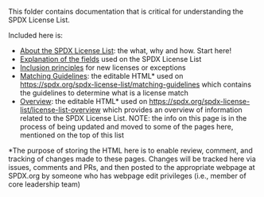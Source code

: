 This folder contains documentation that is critical for understanding the SPDX License List.  

Included here is:
* [About the SPDX License List](what-why-how.md): the what, why and how. Start here!
* [Explanation of the fields](license-fields.md) used on the SPDX License List
* [Inclusion principles](license-inclusion-principles.md) for new licenses or exceptions
* [Matching Guidelines](matching-guidelines): the editable HTML* used on https://spdx.org/spdx-license-list/matching-guidelines which contains the guidelines to determine what is a license match
* [Overview](license-list-overview): the editable HTML* used on https://spdx.org/spdx-license-list/license-list-overview which provides an overview of information related to the SPDX License List. NOTE: the info on this page is in the process of being updated and moved to some of the pages here, mentioned on the top of this list

*The purpose of storing the HTML here is to enable review, comment, and tracking of changes made to these pages. Changes will be tracked here via issues, comments and PRs, and then posted to the appropriate webpage at SPDX.org by someone who has webpage edit privileges (i.e., member of core leadership team)
